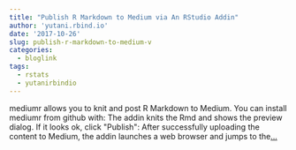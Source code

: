 ```yaml
---
title: "Publish R Markdown to Medium via An RStudio Addin"
author: 'yutani.rbind.io'
date: '2017-10-26'
slug: publish-r-markdown-to-medium-v
categories:
  - bloglink
tags:
  - rstats
  - yutanirbindio
---
```


mediumr allows you to knit and post R Markdown to Medium. You can install mediumr from github with: The addin knits the Rmd and shows the preview dialog. If it looks ok, click "Publish": After successfully uploading the content to Medium, the addin launches a web browser and jumps to the[... <i class="fas fa-external-link-alt"></i>](https://yutani.rbind.io/post/2017-10-26-post-to-medium/)

